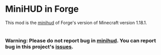 MiniHUD in Forge
==============
This mod is the [minihud](https://github.com/maruohon/minihud) of Forge's version of Minecraft version 1.18.1.   
</br>
### Warning: Please do not report bug in [minihud](https://github.com/maruohon/minihud). You can report bug in this project's [issues](https://github.com/PlumeIS/minihud-forge/issues).

